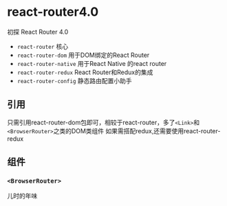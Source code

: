 # react-router4.0
初探 React Router 4.0
+ `react-router` 核心
+ `react-router-dom` 用于DOM绑定的React Router
+ `react-router-native` 用于React Native 的react router
+ `react-router-redux` React Router和Redux的集成
+ `react-router-config` 静态路由配置小助手
## 引用
只需引用react-router-dom包即可，相较于react-router，多了`<Link>`和`<BrowserRouter>`之类的DOM类组件
如果需搭配redux,还需要使用react-router-redux
## 组件
### `<BrowserRouter>`
儿时的年味

